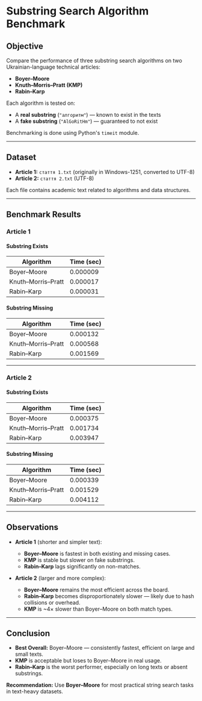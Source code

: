 # Substring Search Algorithm Benchmark

## Objective

Compare the performance of three substring search algorithms on two Ukrainian-language technical articles:

- **Boyer–Moore**
- **Knuth–Morris–Pratt (KMP)**
- **Rabin–Karp**

Each algorithm is tested on:
- A **real substring** (`"алгоритм"`) — known to exist in the texts
- A **fake substring** (`"AlGoRitHm"`) — guaranteed to not exist

Benchmarking is done using Python's `timeit` module.

---

## Dataset

- **Article 1:** `стаття 1.txt` (originally in Windows-1251, converted to UTF-8)
- **Article 2:** `стаття 2.txt` (UTF-8)

Each file contains academic text related to algorithms and data structures.

---

## Benchmark Results

### Article 1

#### Substring Exists
| Algorithm            | Time (sec) |
|----------------------|------------|
| Boyer–Moore          | 0.000009   |
| Knuth–Morris–Pratt   | 0.000017   |
| Rabin–Karp           | 0.000031   |

#### Substring Missing
| Algorithm            | Time (sec) |
|----------------------|------------|
| Boyer–Moore          | 0.000132   |
| Knuth–Morris–Pratt   | 0.000568   |
| Rabin–Karp           | 0.001569   |

---

### Article 2

#### Substring Exists
| Algorithm            | Time (sec) |
|----------------------|------------|
| Boyer–Moore          | 0.000375   |
| Knuth–Morris–Pratt   | 0.001734   |
| Rabin–Karp           | 0.003947   |

#### Substring Missing
| Algorithm            | Time (sec) |
|----------------------|------------|
| Boyer–Moore          | 0.000339   |
| Knuth–Morris–Pratt   | 0.001529   |
| Rabin–Karp           | 0.004112   |

---

## Observations

- **Article 1** (shorter and simpler text):
  - **Boyer–Moore** is fastest in both existing and missing cases.
  - **KMP** is stable but slower on fake substrings.
  - **Rabin–Karp** lags significantly on non-matches.

- **Article 2** (larger and more complex):
  - **Boyer–Moore** remains the most efficient across the board.
  - **Rabin–Karp** becomes disproportionately slower — likely due to hash collisions or overhead.
  - **KMP** is ~4× slower than Boyer–Moore on both match types.

---

## Conclusion

- **Best Overall:** Boyer–Moore — consistently fastest, efficient on large and small texts.
- **KMP** is acceptable but loses to Boyer–Moore in real usage.
- **Rabin–Karp** is the worst performer, especially on long texts or absent substrings.

**Recommendation:** Use **Boyer–Moore** for most practical string search tasks in text-heavy datasets.
